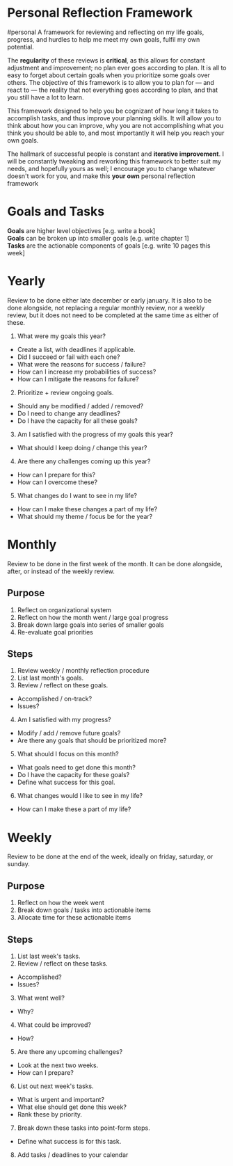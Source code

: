 # Personal Reflection Framework
#personal
A framework for reviewing and reflecting on my life goals, progress, and hurdles to help me meet my own goals, fulfil my own potential.

The **regularity** of these reviews is **critical**, as this allows for constant adjustment and improvement; no plan ever goes according to plan. It is all to easy to forget about certain goals when you prioritize some goals over others. The objective of this framework is to allow you to plan for — and react to — the reality that not everything goes according to plan, and that you still have a lot to learn.

This framework designed to help you be cognizant of how long it takes to accomplish tasks, and thus improve your planning skills. It will allow you to think about how you can improve, why you are not accomplishing what you think you should be able to, and most importantly it will help you reach your own goals.

The hallmark of successful people is constant and **iterative improvement**. I will be constantly tweaking and reworking this framework to better suit my needs, and hopefully yours as well; I encourage you to change whatever doesn't work for you, and make this **your own** personal reflection framework

# Goals and Tasks
**Goals** are higher level objectives [e.g. write a book]</br>
**Goals** can be broken up into smaller goals [e.g. write chapter 1]</br>
**Tasks** are the actionable components of goals [e.g. write 10 pages this week]</br>

# Yearly
Review to be done either late december or early january. It is also to be done alongside, not replacing a regular monthly review, nor a weekly review, but it does not need to be completed at the same time as either of these.

1. What were my goals this year?
  - Create a list, with deadlines if applicable.
  - Did I succeed or fail with each one?
  - What were the reasons for success / failure?
  - How can I increase my probabilities of success?
  - How can I mitigate the reasons for failure?
2. Prioritize + review ongoing goals.
  - Should any be modified / added / removed?
  - Do I need to change any deadlines?
  - Do I have the capacity for all these goals?
3. Am I satisfied with the progress of my goals this year?
  - What should I keep doing / change this year?
4. Are there any challenges coming up this year?
  - How can I prepare for this?
  - How can I overcome these?
5. What changes do I want to see in my life?
  - How can I make these changes a part of my life?
  - What should my theme / focus be for the year?

# Monthly
Review to be done in the first week of the month. It can be done alongside, after, or instead of the weekly review.

## Purpose
1. Reflect on organizational system
2. Reflect on how the month went / large goal progress
3. Break down large goals into series of smaller goals
4. Re-evaluate goal priorities

## Steps
1. Review weekly / monthly reflection procedure
2. List last month's goals.
3. Review / reflect on these goals.
  - Accomplished / on-track?
  - Issues?
4. Am I satisfied with my progress?
  - Modify / add / remove future goals?
  - Are there any goals that should be prioritized more?
5. What should I focus on this month?
  - What goals need to get done this month?
  - Do I have the capacity for these goals?
  - Define what success for this goal.
6. What changes would I like to see in my life?
  - How can I make these a part of my life?

# Weekly
Review to be done at the end of the week, ideally on friday, saturday, or sunday.

## Purpose
1. Reflect on how the week went
2. Break down goals / tasks into actionable items
3. Allocate time for these actionable items

## Steps
1. List last week's tasks.
2. Review / reflect on these tasks.
  - Accomplished?
  - Issues?
3. What went well?
  - Why?
4. What could be improved?
  - How?
5. Are there any upcoming challenges?
  - Look at the next two weeks.
  - How can I prepare?
6. List out next week's tasks.
  - What is urgent and important?
  - What else should get done this week?
  - Rank these by priority.
7. Break down these tasks into point-form steps.
  - Define what success is for this task.
8. Add tasks / deadlines to your calendar